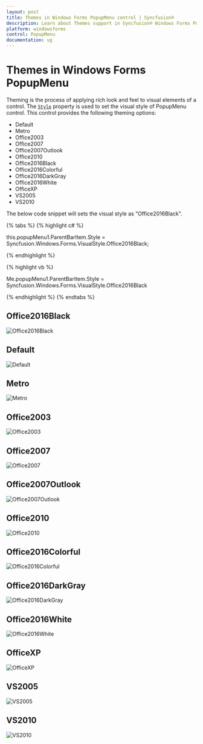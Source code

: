 ```yaml
---
layout: post
title: Themes in Windows Forms PopupMenu control | Syncfusion®
description: Learn about Themes support in Syncfusion® Windows Forms PopupMenu control, its elements and more details.
platform: windowsforms
control: PopupMenu
documentation: ug
---
```


# Themes in Windows Forms PopupMenu

Theming is the process of applying rich look and feel to visual elements of a control. The [`Style`](https://help.syncfusion.com/cr/windowsforms/Syncfusion.Windows.Forms.Tools.XPMenus.ParentBarItem.html#Syncfusion_Windows_Forms_Tools_XPMenus_ParentBarItem_Style) property is used to set the visual style of PopupMenu control. This control provides the following theming options:

* Default
* Metro
* Office2003
* Office2007
* Office2007Outlook
* Office2010
* Office2016Black
* Office2016Colorful
* Office2016DarkGray
* Office2016White
* OfficeXP
* VS2005
* VS2010


The below code snippet will sets the visual style as "Office2016Black".

{% tabs %}
{% highlight c# %}

this.popupMenu1.ParentBarItem.Style = Syncfusion.Windows.Forms.VisualStyle.Office2016Black;

{% endhighlight %}

{% highlight vb %}

Me.popupMenu1.ParentBarItem.Style = Syncfusion.Windows.Forms.VisualStyle.Office2016Black

{% endhighlight %}
{% endtabs %}

## Office2016Black

![Office2016Black](Theme_Images/Office2016Black.png)

## Default

![Default](Theme_Images/Default.png)

## Metro

![Metro](Theme_Images/Metro.png)

## Office2003

![Office2003](Theme_Images/Office2003.png)

## Office2007

![Office2007](Theme_Images/Office2007.png)

## Office2007Outlook

![Office2007Outlook](Theme_Images/Office2007Outlook.png)

## Office2010

![Office2010](Theme_Images/Office2010.png)

## Office2016Colorful

![Office2016Colorful](Theme_Images/Office2016Colorful.png)

## Office2016DarkGray

![Office2016DarkGray](Theme_Images/Office2016DarkGray.png)

## Office2016White

![Office2016White](Theme_Images/Office2016White.png)

## OfficeXP

![OfficeXP](Theme_Images/OfficeXP.png)

## VS2005

![VS2005](Theme_Images/VS2005.png)

## VS2010

![VS2010](Theme_Images/VS2010.png)


